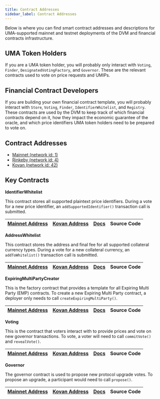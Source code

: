 ```yaml
---
title: Contract Addresses
sidebar_label: Contract Addresses
---
```


Below is where you can find smart contract addresses and descriptions for UMA-supported mainnet and testnet deployments of the DVM and financial contracts infrastructure.

## UMA Token Holders

If you are a UMA token holder, you will probably only interact with `Voting`, `Finder`, `DesignatedVotingFactory`, and `Governor`.
These are the relevant contracts used to vote on price requests and UMIPs.

## Financial Contract Developers

If you are building your own financial contract template, you will probably interact with `Store`, `Voting`, `Finder`, `IdentifierWhitelist`, and `Registry`.
These contracts are used by the DVM to keep track of which financial contracts depend on it, how they impact the economic guarantee of the oracle, and which price identifiers UMA token holders need to be prepared to vote on.

## Contract Addresses

- [Mainnet (network id: 1)](https://github.com/UMAprotocol/protocol/blob/master/packages/core/networks/1.json)
- [Rinkeby (network id: 4)](https://github.com/UMAprotocol/protocol/blob/master/packages/core/networks/4.json)
- [Kovan (network id: 42)](https://github.com/UMAprotocol/protocol/blob/master/packages/core/networks/42.json)

## Key Contracts

**IdentifierWhitelist**

This contract stores all supported plaintext price identifiers. During a vote for a new price identifier, an `addSupportedIdentifier()` transaction call is submitted. 

| [Mainnet Address](https://etherscan.io/address/0xcF649d9Da4D1362C4DAEa67573430Bd6f945e570)         | [Kovan Address](https://kovan.etherscan.io/address/0xeF9c374b7976941fCAf5e501eaB531E430463fC6)      | [Docs](https://docs-dot-uma-protocol.appspot.com/uma/contracts/IdentifierWhitelist.html)  | Source Code
| ----------------------- | ------------------ | ---------------------- | ---------------------- |

**AddressWhitelist**

This contract stores the address and final fee for all supported collateral currency types. During a vote for a new collateral currency, an `addToWhitelist()` transaction call is submitted. 

| [Mainnet Address](https://etherscan.io/address/0xdBF90434dF0B98219f87d112F37d74B1D90758c7)         | [Kovan Address](https://kovan.etherscan.io/address/0xf8bdAb5d675F76eD863fF9Fa35B129A6e43e71cA)      | [Docs](https://docs-dot-uma-protocol.appspot.com/uma/contracts/AddressWhitelist.html)  | Source Code
| ----------------------- | ------------------ | ---------------------- | ---------------------- |

**ExpiringMultiPartyCreator**

This is the factory contract that provides a template for all Expiring Multi Party (EMP) contracts. To create a new Expiring Multi Party contract, a deployer only needs to call `createExpiringMultiParty()`.

| [Mainnet Address](https://etherscan.io/address/0x9A077D4fCf7B26a0514Baa4cff0B481e9c35CE87)         | [Kovan Address](https://kovan.etherscan.io/address/0xF763D367E1302A16716b6c40783A17c1aC754F2E)      | [Docs](https://docs-dot-uma-protocol.appspot.com/uma/contracts/ExpiringMultiPartyCreator.html)  | Source Code
| ----------------------- | ------------------ | ---------------------- | ---------------------- |

**Voting**

This is the contract that voters interact with to provide prices and vote on new governor transactions. To vote, a voter will need to call `commitVote()` and `revealVote()`.

| [Mainnet Address](https://etherscan.io/address/0x1d847fb6e04437151736a53f09b6e49713a52aad)         | [Kovan Address](https://kovan.etherscan.io/address/0x03fe668862a0BFa9d3706A0ebA18007464343FdD)      | [Docs](https://docs-dot-uma-protocol.appspot.com/uma/contracts/Voting.html)  | Source Code
| ----------------------- | ------------------ | ---------------------- | ---------------------- |

**Governor**

The governor contract is used to propose new protocol upgrade votes. To propose an upgrade, a participant would need to call `propose()`.

| [Mainnet Address](https://etherscan.io/address/0x592349F7DeDB2b75f9d4F194d4b7C16D82E507Dc)         | [Kovan Address](https://kovan.etherscan.io/address/0xca4575EE197308c9D2aBF813A5f064f44898b7a4)      | [Docs](https://docs-dot-uma-protocol.appspot.com/uma/contracts/Governor.html)  | Source Code
| ----------------------- | ------------------ | ---------------------- | ---------------------- |

<!-- # Deployed Synthetic Tokens

You can also find a list of supported deployments of the priceless synthetic token contract template on various networks.

## Kovan (network id: 42)

- [Kovan Synthetic Tokens](https://docs.google.com/spreadsheets/d/1gLjt58hFh-l5SDhoRyz4t8oQCYx74tYRypMmIuYwJ1c/edit?usp=sharing) -->
